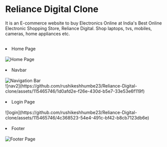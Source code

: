 # Reliance Digital Clone
It is an E-commerce website to buy Electronics Online at India's Best Online Electronic Shopping Store, Reliance Digital. Shop laptops, tvs, mobiles, cameras, home appliances etc.
<br/>
<br/>
<li>Home Page</li>
<br/>
<img src="https://github-production-user-asset-6210df.s3.amazonaws.com/115465746/240149606-e71a5c5a-79b4-4b3a-a86a-1fbe85729820.PNG?X-Amz-Algorithm=AWS4-HMAC-SHA256&X-Amz-Credential=AKIAIWNJYAX4CSVEH53A%2F20230523%2Fus-east-1%2Fs3%2Faws4_request&X-Amz-Date=20230523T061317Z&X-Amz-Expires=300&X-Amz-Signature=57754117cbf128de6a54a6c4901e9a29aca680aae525c294a0fedd660777c8a1&X-Amz-SignedHeaders=host&actor_id=115465746&key_id=0&repo_id=619929141" alt="Home Page" />
<br/>
<br/>

<li>Navbar</li>
<br/>
<img src="https://github-production-user-asset-6210df.s3.amazonaws.com/115465746/240153049-8c5163d7-9820-4b92-943e-157bcac04929.PNG?X-Amz-Algorithm=AWS4-HMAC-SHA256&X-Amz-Credential=AKIAIWNJYAX4CSVEH53A%2F20230523%2Fus-east-1%2Fs3%2Faws4_request&X-Amz-Date=20230523T062537Z&X-Amz-Expires=300&X-Amz-Signature=f0750d2d5125763a69094784905cd033d6ba4546847705fec595308d71ea9654&X-Amz-SignedHeaders=host&actor_id=115465746&key_id=0&repo_id=619929141"  alt="Navigation Bar"/>
<br/>
![nav2](https://github.com/rushikeshhumbe23/Reliance-Digital-clone/assets/115465746/1d0afd2e-f26e-430d-b5e7-33e53e6f119f)
<br/>
<br/>
<li>Login Page</li>
<br/>
![login](https://github.com/rushikeshhumbe23/Reliance-Digital-clone/assets/115465746/4c368523-54e4-491c-bf42-b8cb7123db6e)
<br/>
<br/>
<li>Footer</li>
<br/>
<img src="https://github-production-user-asset-6210df.s3.amazonaws.com/115465746/240150784-caeb1f92-47c0-4b9a-9904-85abc032aeb7.PNG?X-Amz-Algorithm=AWS4-HMAC-SHA256&X-Amz-Credential=AKIAIWNJYAX4CSVEH53A%2F20230523%2Fus-east-1%2Fs3%2Faws4_request&X-Amz-Date=20230523T061918Z&X-Amz-Expires=300&X-Amz-Signature=b685730e967f31d92c530a6e0192a7dfe9af2fed7f3efb74c1be71df990fe087&X-Amz-SignedHeaders=host&actor_id=115465746&key_id=0&repo_id=619929141"  alt="Footer Page"/>
